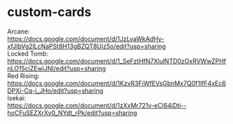 # custom-cards

Arcane: \
https://docs.google.com/document/d/1JzLyaWkAdHy-xfJIbVg2lLcNaPSt8H13gBZQT8Uiz5o/edit?usp=sharing \
Locked Tomb: \
https://docs.google.com/document/d/1_SeFztHfN7XlulNTD0zOxRVWwZPHfnLO15ciZEwiJNI/edit?usp=sharing \
Red Rising: \
https://docs.google.com/document/d/1KzvR3FiWfEVsGbnMx7Q0f1IfF4xEc6DPXi-Cq-i_JHo/edit?usp=sharing \
Isekai: \
https://docs.google.com/document/d/1zXxMr721v-eCl64iDti--hoCFuSEZXrXv0_NYdt_rPk/edit?usp=sharing